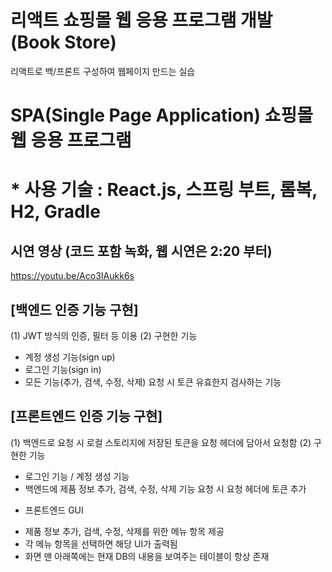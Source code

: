 # 리액트 쇼핑몰 웹 응용 프로그램 개발 (Book Store)
리액트로 백/프론트 구성하여 웹페이지 만드는 실습

# SPA(Single Page Application) 쇼핑몰 웹 응용 프로그램

# * 사용 기술 : React.js, 스프링 부트, 롬복, H2, Gradle

## 시연 영상 (코드 포함 녹화, 웹 시연은 2:20 부터)
https://youtu.be/Aco3IAukk6s

## [백엔드 인증 기능 구현]
(1) JWT 방식의 인증, 필터 등 이용
(2) 구현한 기능
- 계정 생성 기능(sign up)
- 로그인 기능(sign in)
- 모든 기능(추가, 검색, 수정, 삭제) 요청 시 토큰 유효한지 검사하는 기능

## [프론트엔드 인증 기능 구현]
(1) 백엔드로 요청 시 로컬 스토리지에 저장된 토큰을 요청 헤더에 담아서 요청함
(2) 구현한 기능
- 로그인 기능 / 계정 생성 기능
- 백엔드에 제품 정보 추가, 검색, 수정, 삭제 기능 요청 시 요청 헤더에 토큰 추가

* 프론트엔드 GUI
- 제품 정보 추가, 검색, 수정, 삭제를 위한 메뉴 항목 제공
- 각 메뉴 항목을 선택하면 해당 UI가 출력됨
- 화면 맨 아래쪽에는 현재 DB의 내용을 보여주는 테이블이 항상 존재
